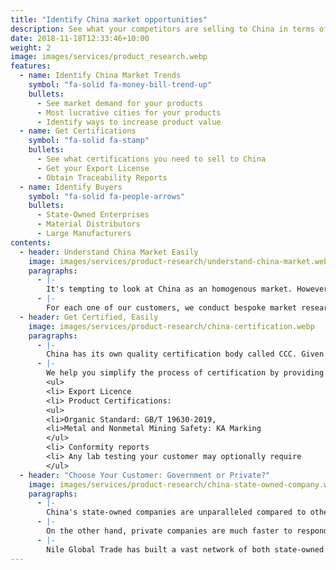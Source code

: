 ```yaml
---
title: "Identify China market opportunities"
description: See what your competitors are selling to China in terms of products, quality, quantities, price and packaging
date: 2018-11-18T12:33:46+10:00
weight: 2
image: images/services/product_research.webp
features:
  - name: Identify China Market Trends
    symbol: "fa-solid fa-money-bill-trend-up"
    bullets:
      - See market demand for your products
      - Most lucrative cities for your products
      - Identify ways to increase product value
  - name: Get Certifications
    symbol: "fa-solid fa-stamp"
    bullets:
      - See what certifications you need to sell to China
      - Get your Export License
      - Obtain Traceability Reports
  - name: Identify Buyers
    symbol: "fa-solid fa-people-arrows"
    bullets:
      - State-Owned Enterprises
      - Material Distributors
      - Large Manufacturers
contents:
  - header: Understand China Market Easily
    image: images/services/product-research/understand-china-market.webp
    paragraphs:
      - |-
        It's tempting to look at China as an homogenous market. However in reality, China is made up of different regions with vastly different industries and consumption. Industrial centers of the North and Coastal China offer vast opportunities for Middle Eastern and African mining companies. Agricultural products find success in the temperate regions of the South.
      - |-
        For each one of our customers, we conduct bespoke market research reports, highlighting the best region and the kind of customer for your products. We then help you prepare your products, packaging and pricing for China market entry. Some of our customers were able to increase their product pricing by up to 45% by making simple adjustments to their products.
  - header: Get Certified, Easily
    image: images/services/product-research/china-certification.webp
    paragraphs:
      - |-
        China has its own quality certification body called CCC. Given the process of certifying foreign products can take up to 9 months, many exporters are reluctant to enter the Chinese market on their own. This gives way to middlemen in OBOR countries who simply get certifications and earn <strong>profits that you could be earning.</strong>
      - |-
        We help you simplify the process of certification by providing you with all the paperwork and testing required to sell your products in China. Thus far, we helped manufacturers get:  <br>
        <ul>
        <li> Export Licence
        <li> Product Certifications:
        <ul>
        <li>Organic Standard: GB/T 19630-2019,
        <li>Metal and Nonmetal Mining Safety: KA Marking
        </ul>
        <li> Conformity reports
        <li> Any lab testing your customer may optionally require
        </ul>
  - header: "Choose Your Customer: Government or Private?"
    image: images/services/product-research/china-state-owned-company.webp
    paragraphs:
      - |-
        China's state-owned companies are unparalleled compared to other nations. Although the process of joining their supplier list is full of bureucratic red tape, the steady demand they generate can mean constant sales for your business.
      - |-
        On the other hand, private companies are much faster to respond to your offers, and are more pragmatic in their dealings with Middle Eastern and African suppliers.
      - |-
        Nile Global Trade has built a vast network of both state-owned and private companies in China across the years. Our personal connections and familiarity with these companies mean that we can help you start doing business with them in the shortest time possible.
---
```

